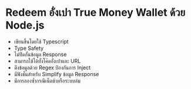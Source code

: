 # Redeem อั่งเปา True Money Wallet ด้วย Node.js

 - เขียนขึ้นโดยใช้ Typescript
 - Type Safety
 - ไม่ปิดกั้นข้อมูล Response
 - สามารถใช้ได้ทั้งโค๊ดอั่งเปาและ URL
 - ดึงข้อมูลด้วย Regex ป้องกันการ Inject
 - มีฟังชั่นสำหรับ Simplify ข้อมูล Response
 - มีการลองซ้ำกรณีเน็ตช้าหรือระบบล่ม